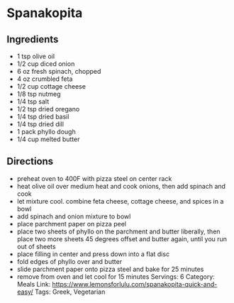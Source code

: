 # Spanakopita
## Ingredients
- 1 tsp olive oil
- 1/2 cup diced onion
- 6 oz fresh spinach, chopped
- 4 oz crumbled feta
- 1/2 cup cottage cheese
- 1/8 tsp nutmeg
- 1/4 tsp salt
- 1/2 tsp dried oregano
- 1/4 tsp dried basil
- 1/4 tsp dried dill
- 1 pack phyllo dough
- 1/4 cup melted butter
## Directions
- preheat oven to 400F with pizza steel on center rack
- heat olive oil over medium heat and cook onions, then add spinach and cook
- let mixture cool. combine feta cheese, cottage cheese, and spices in a bowl
- add spinach and onion mixture to bowl
- place parchment paper on pizza peel
- place two sheets of phyllo on the parchment and butter liberally, then place two more sheets 45 degrees offset and butter again, until you run out of sheets
- place filling in center and press down into a flat disc
- fold edges of phyllo over and butter
- slide parchment paper onto pizza steel and bake for 25 minutes
- remove from oven and let cool for 15 minutes
Servings: 6
Category: Meals
Link: https://www.lemonsforlulu.com/spanakopita-quick-and-easy/
Tags: Greek, Vegetarian
